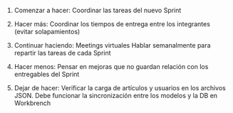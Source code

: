 1. Comenzar a hacer: 
Coordinar las tareas del nuevo Sprint

2. Hacer más:
Coordinar los tiempos de entrega entre los integrantes (evitar solapamientos)

3. Continuar haciendo:
Meetings virtuales 
Hablar semanalmente para repartir las tareas de cada Sprint

4. Hacer menos:
Pensar en mejoras que no guardan relación con los entregables del Sprint

5. Dejar de hacer:
Verificar la carga de artículos y usuarios en los archivos JSON. 
Debe funcionar la sincronización entre los modelos y la DB en Workbrench